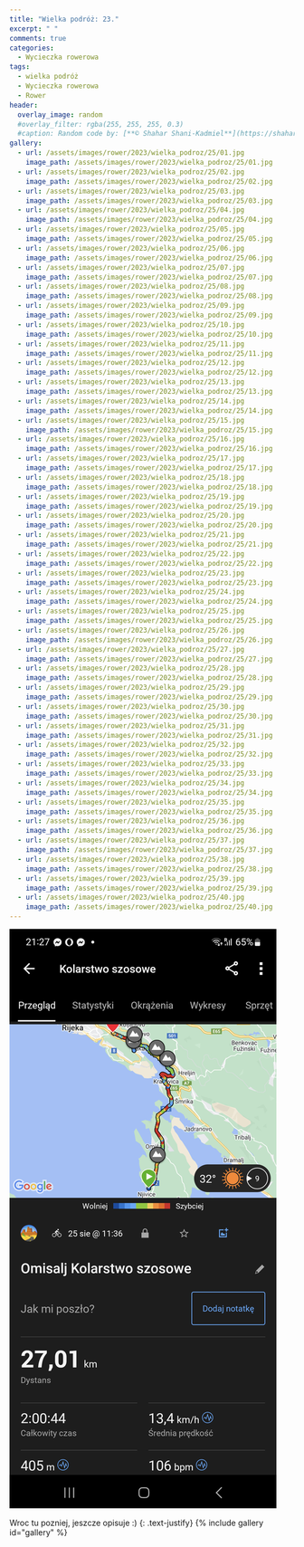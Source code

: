 ```yaml
---
title: "Wielka podróż: 23."
excerpt: " "
comments: true
categories:
  - Wycieczka rowerowa
tags:
  - wielka podróż
  - Wycieczka rowerowa
  - Rower
header:
  overlay_image: random
  #overlay_filter: rgba(255, 255, 255, 0.3)
  #caption: Random code by: [**© Shahar Shani-Kadmiel**](https://shaharkadmiel.github.io)"
gallery:
  - url: /assets/images/rower/2023/wielka_podroz/25/01.jpg
    image_path: /assets/images/rower/2023/wielka_podroz/25/01.jpg
  - url: /assets/images/rower/2023/wielka_podroz/25/02.jpg
    image_path: /assets/images/rower/2023/wielka_podroz/25/02.jpg
  - url: /assets/images/rower/2023/wielka_podroz/25/03.jpg
    image_path: /assets/images/rower/2023/wielka_podroz/25/03.jpg
  - url: /assets/images/rower/2023/wielka_podroz/25/04.jpg
    image_path: /assets/images/rower/2023/wielka_podroz/25/04.jpg
  - url: /assets/images/rower/2023/wielka_podroz/25/05.jpg
    image_path: /assets/images/rower/2023/wielka_podroz/25/05.jpg
  - url: /assets/images/rower/2023/wielka_podroz/25/06.jpg
    image_path: /assets/images/rower/2023/wielka_podroz/25/06.jpg
  - url: /assets/images/rower/2023/wielka_podroz/25/07.jpg
    image_path: /assets/images/rower/2023/wielka_podroz/25/07.jpg
  - url: /assets/images/rower/2023/wielka_podroz/25/08.jpg
    image_path: /assets/images/rower/2023/wielka_podroz/25/08.jpg
  - url: /assets/images/rower/2023/wielka_podroz/25/09.jpg
    image_path: /assets/images/rower/2023/wielka_podroz/25/09.jpg
  - url: /assets/images/rower/2023/wielka_podroz/25/10.jpg
    image_path: /assets/images/rower/2023/wielka_podroz/25/10.jpg
  - url: /assets/images/rower/2023/wielka_podroz/25/11.jpg
    image_path: /assets/images/rower/2023/wielka_podroz/25/11.jpg
  - url: /assets/images/rower/2023/wielka_podroz/25/12.jpg
    image_path: /assets/images/rower/2023/wielka_podroz/25/12.jpg
  - url: /assets/images/rower/2023/wielka_podroz/25/13.jpg
    image_path: /assets/images/rower/2023/wielka_podroz/25/13.jpg
  - url: /assets/images/rower/2023/wielka_podroz/25/14.jpg
    image_path: /assets/images/rower/2023/wielka_podroz/25/14.jpg
  - url: /assets/images/rower/2023/wielka_podroz/25/15.jpg
    image_path: /assets/images/rower/2023/wielka_podroz/25/15.jpg
  - url: /assets/images/rower/2023/wielka_podroz/25/16.jpg
    image_path: /assets/images/rower/2023/wielka_podroz/25/16.jpg
  - url: /assets/images/rower/2023/wielka_podroz/25/17.jpg
    image_path: /assets/images/rower/2023/wielka_podroz/25/17.jpg
  - url: /assets/images/rower/2023/wielka_podroz/25/18.jpg
    image_path: /assets/images/rower/2023/wielka_podroz/25/18.jpg
  - url: /assets/images/rower/2023/wielka_podroz/25/19.jpg
    image_path: /assets/images/rower/2023/wielka_podroz/25/19.jpg
  - url: /assets/images/rower/2023/wielka_podroz/25/20.jpg
    image_path: /assets/images/rower/2023/wielka_podroz/25/20.jpg
  - url: /assets/images/rower/2023/wielka_podroz/25/21.jpg
    image_path: /assets/images/rower/2023/wielka_podroz/25/21.jpg
  - url: /assets/images/rower/2023/wielka_podroz/25/22.jpg
    image_path: /assets/images/rower/2023/wielka_podroz/25/22.jpg
  - url: /assets/images/rower/2023/wielka_podroz/25/23.jpg
    image_path: /assets/images/rower/2023/wielka_podroz/25/23.jpg
  - url: /assets/images/rower/2023/wielka_podroz/25/24.jpg
    image_path: /assets/images/rower/2023/wielka_podroz/25/24.jpg
  - url: /assets/images/rower/2023/wielka_podroz/25/25.jpg
    image_path: /assets/images/rower/2023/wielka_podroz/25/25.jpg
  - url: /assets/images/rower/2023/wielka_podroz/25/26.jpg
    image_path: /assets/images/rower/2023/wielka_podroz/25/26.jpg
  - url: /assets/images/rower/2023/wielka_podroz/25/27.jpg
    image_path: /assets/images/rower/2023/wielka_podroz/25/27.jpg
  - url: /assets/images/rower/2023/wielka_podroz/25/28.jpg
    image_path: /assets/images/rower/2023/wielka_podroz/25/28.jpg
  - url: /assets/images/rower/2023/wielka_podroz/25/29.jpg
    image_path: /assets/images/rower/2023/wielka_podroz/25/29.jpg
  - url: /assets/images/rower/2023/wielka_podroz/25/30.jpg
    image_path: /assets/images/rower/2023/wielka_podroz/25/30.jpg
  - url: /assets/images/rower/2023/wielka_podroz/25/31.jpg
    image_path: /assets/images/rower/2023/wielka_podroz/25/31.jpg
  - url: /assets/images/rower/2023/wielka_podroz/25/32.jpg
    image_path: /assets/images/rower/2023/wielka_podroz/25/32.jpg
  - url: /assets/images/rower/2023/wielka_podroz/25/33.jpg
    image_path: /assets/images/rower/2023/wielka_podroz/25/33.jpg
  - url: /assets/images/rower/2023/wielka_podroz/25/34.jpg
    image_path: /assets/images/rower/2023/wielka_podroz/25/34.jpg
  - url: /assets/images/rower/2023/wielka_podroz/25/35.jpg
    image_path: /assets/images/rower/2023/wielka_podroz/25/35.jpg
  - url: /assets/images/rower/2023/wielka_podroz/25/36.jpg
    image_path: /assets/images/rower/2023/wielka_podroz/25/36.jpg
  - url: /assets/images/rower/2023/wielka_podroz/25/37.jpg
    image_path: /assets/images/rower/2023/wielka_podroz/25/37.jpg
  - url: /assets/images/rower/2023/wielka_podroz/25/38.jpg
    image_path: /assets/images/rower/2023/wielka_podroz/25/38.jpg
  - url: /assets/images/rower/2023/wielka_podroz/25/39.jpg
    image_path: /assets/images/rower/2023/wielka_podroz/25/39.jpg
  - url: /assets/images/rower/2023/wielka_podroz/25/40.jpg
    image_path: /assets/images/rower/2023/wielka_podroz/25/40.jpg
---
```

![mapka](/assets/images/rower/2023/wielka_podroz/25/mapka.png)

Wroc tu pozniej, jeszcze opisuje :)
{: .text-justify}
{% include gallery id="gallery" %}
